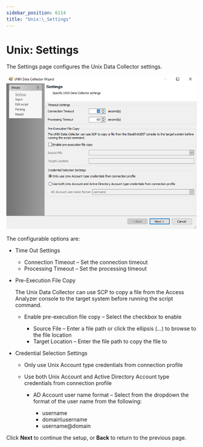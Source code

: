 ```yaml
---
sidebar_position: 6114
title: "Unix:\_Settings"
---
```


# Unix: Settings

The Settings page configures the Unix Data Collector settings.

![Unix Data Collector Wizard Settings page](../../../../../../../static/images/AccessAnalyzer_12.0/Content/Resources/Images/EnterpriseAuditor/Admin/DataCollector/Unix/Settings.png "Unix Data Collector Wizard Settings page")

The configurable options are:

* Time Out Settings

  * Connection Timeout – Set the connection timeout
  * Processing Timeout – Set the processing timeout
* Pre-Execution File Copy

  The Unix Data Collector can use SCP to copy a file from the Access Analyzer console to the target system before running the script command.

  * Enable pre-execution file copy – Select the checkbox to enable

    * Source File – Enter a file path or click the ellipsis (…) to browse to the file location
    * Target Location – Enter the file path to copy the file to
* Credential Selection Settings

  * Only use Unix Account type credentials from connection profile
  * Use both Unix Account and Active Directory Account type credentials from connection profile

    * AD Account user name format – Select from the dropdown the format of the user name from the following:

      * username
      * domain\username
      * username@domain

Click **Next** to continue the setup, or **Back** to return to the previous page.